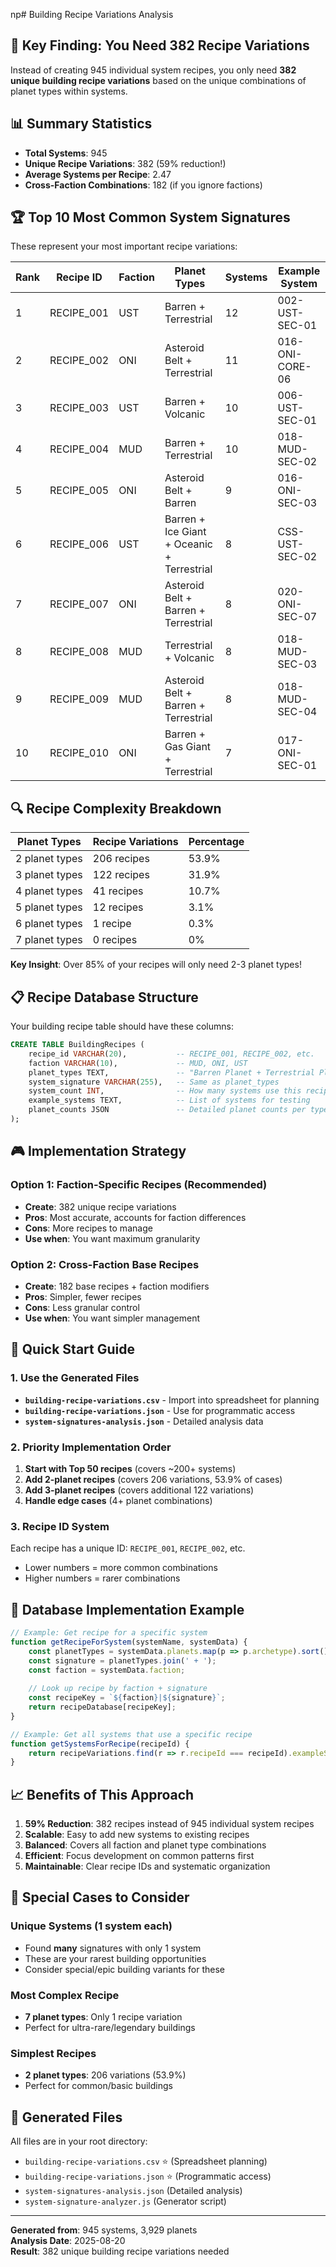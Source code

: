 np# Building Recipe Variations Analysis

## 🎯 **Key Finding: You Need 382 Recipe Variations**

Instead of creating 945 individual system recipes, you only need **382 unique building recipe variations** based on the unique combinations of planet types within systems.

## 📊 **Summary Statistics**

- **Total Systems**: 945
- **Unique Recipe Variations**: 382 (59% reduction!)
- **Average Systems per Recipe**: 2.47
- **Cross-Faction Combinations**: 182 (if you ignore factions)

## 🏆 **Top 10 Most Common System Signatures**

These represent your most important recipe variations:

| Rank | Recipe ID | Faction | Planet Types | Systems | Example System |
|------|-----------|---------|--------------|---------|----------------|
| 1 | RECIPE_001 | UST | Barren + Terrestrial | 12 | 002-UST-SEC-01 |
| 2 | RECIPE_002 | ONI | Asteroid Belt + Terrestrial | 11 | 016-ONI-CORE-06 |
| 3 | RECIPE_003 | UST | Barren + Volcanic | 10 | 006-UST-SEC-01 |
| 4 | RECIPE_004 | MUD | Barren + Terrestrial | 10 | 018-MUD-SEC-02 |
| 5 | RECIPE_005 | ONI | Asteroid Belt + Barren | 9 | 016-ONI-SEC-03 |
| 6 | RECIPE_006 | UST | Barren + Ice Giant + Oceanic + Terrestrial | 8 | CSS-UST-SEC-02 |
| 7 | RECIPE_007 | ONI | Asteroid Belt + Barren + Terrestrial | 8 | 020-ONI-SEC-07 |
| 8 | RECIPE_008 | MUD | Terrestrial + Volcanic | 8 | 018-MUD-SEC-03 |
| 9 | RECIPE_009 | MUD | Asteroid Belt + Barren + Terrestrial | 8 | 018-MUD-SEC-04 |
| 10 | RECIPE_010 | ONI | Barren + Gas Giant + Terrestrial | 7 | 017-ONI-SEC-01 |

## 🔍 **Recipe Complexity Breakdown**

| Planet Types | Recipe Variations | Percentage |
|--------------|------------------|------------|
| 2 planet types | 206 recipes | 53.9% |
| 3 planet types | 122 recipes | 31.9% |
| 4 planet types | 41 recipes | 10.7% |
| 5 planet types | 12 recipes | 3.1% |
| 6 planet types | 1 recipe | 0.3% |
| 7 planet types | 0 recipes | 0% |

**Key Insight**: Over 85% of your recipes will only need 2-3 planet types!

## 📋 **Recipe Database Structure**

Your building recipe table should have these columns:

```sql
CREATE TABLE BuildingRecipes (
    recipe_id VARCHAR(20),           -- RECIPE_001, RECIPE_002, etc.
    faction VARCHAR(10),             -- MUD, ONI, UST
    planet_types TEXT,               -- "Barren Planet + Terrestrial Planet"
    system_signature VARCHAR(255),   -- Same as planet_types
    system_count INT,                -- How many systems use this recipe
    example_systems TEXT,            -- List of systems for testing
    planet_counts JSON               -- Detailed planet counts per type
);
```

## 🎮 **Implementation Strategy**

### Option 1: Faction-Specific Recipes (Recommended)
- **Create**: 382 unique recipe variations
- **Pros**: Most accurate, accounts for faction differences
- **Cons**: More recipes to manage
- **Use when**: You want maximum granularity

### Option 2: Cross-Faction Base Recipes
- **Create**: 182 base recipes + faction modifiers
- **Pros**: Simpler, fewer recipes
- **Cons**: Less granular control
- **Use when**: You want simpler management

## 🚀 **Quick Start Guide**

### 1. Use the Generated Files
- **`building-recipe-variations.csv`** - Import into spreadsheet for planning
- **`building-recipe-variations.json`** - Use for programmatic access
- **`system-signatures-analysis.json`** - Detailed analysis data

### 2. Priority Implementation Order
1. **Start with Top 50 recipes** (covers ~200+ systems)
2. **Add 2-planet recipes** (covers 206 variations, 53.9% of cases)
3. **Add 3-planet recipes** (covers additional 122 variations)
4. **Handle edge cases** (4+ planet combinations)

### 3. Recipe ID System
Each recipe has a unique ID: `RECIPE_001`, `RECIPE_002`, etc.
- Lower numbers = more common combinations
- Higher numbers = rarer combinations

## 🔧 **Database Implementation Example**

```javascript
// Example: Get recipe for a specific system
function getRecipeForSystem(systemName, systemData) {
    const planetTypes = systemData.planets.map(p => p.archetype).sort();
    const signature = planetTypes.join(' + ');
    const faction = systemData.faction;
    
    // Look up recipe by faction + signature
    const recipeKey = `${faction}|${signature}`;
    return recipeDatabase[recipeKey];
}

// Example: Get all systems that use a specific recipe
function getSystemsForRecipe(recipeId) {
    return recipeVariations.find(r => r.recipeId === recipeId).exampleSystems;
}
```

## 📈 **Benefits of This Approach**

1. **59% Reduction**: 382 recipes instead of 945 individual system recipes
2. **Scalable**: Easy to add new systems to existing recipes
3. **Balanced**: Covers all faction and planet type combinations
4. **Efficient**: Focus development on common patterns first
5. **Maintainable**: Clear recipe IDs and systematic organization

## 🎯 **Special Cases to Consider**

### Unique Systems (1 system each)
- Found **many** signatures with only 1 system
- These are your rarest building opportunities
- Consider special/epic building variants for these

### Most Complex Recipe
- **7 planet types**: Only 1 recipe variation
- Perfect for ultra-rare/legendary buildings

### Simplest Recipes  
- **2 planet types**: 206 variations (53.9%)
- Perfect for common/basic buildings

## 📁 **Generated Files**

All files are in your root directory:
- `building-recipe-variations.csv` ⭐ (Spreadsheet planning)
- `building-recipe-variations.json` ⭐ (Programmatic access)
- `system-signatures-analysis.json` (Detailed analysis)
- `system-signature-analyzer.js` (Generator script)

---

**Generated from**: 945 systems, 3,929 planets  
**Analysis Date**: 2025-08-20  
**Result**: 382 unique building recipe variations needed 